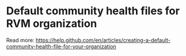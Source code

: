 # Default community health files for RVM organization

Read more:
https://help.github.com/en/articles/creating-a-default-community-health-file-for-your-organization
